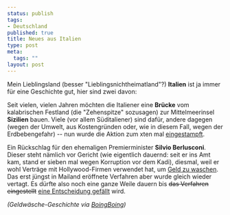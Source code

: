 ```yaml
--- 
status: publish
tags: 
- Deutschland
published: true
title: Neues aus Italien
type: post
meta: 
  tags: ""
layout: post
---
```

Mein Lieblingsland (besser "Lieblingsnichtheimatland"?) <strong>Italien</strong> ist ja immer für eine Geschichte gut, hier sind zwei davon:

Seit vielen, vielen Jahren möchten die Italiener eine <strong>Brücke</strong> vom kalabrischen Festland (die "Zehenspitze" sozusagen) zur Mittelmeerinsel <strong>Sizilien</strong> bauen. Viele (vor allem Süditaliener) sind dafür, andere dagegen (wegen der Umwelt, aus Kostengründen oder, wie in diesem Fall, wegen der Erdbebengefahr) -- nun wurde die Aktion zum xten mal <a href="http://news.bbc.co.uk/go/rss/-/2/hi/europe/6043626.stm">eingestampft</a>.

Ein Rückschlag für den ehemaligen Premierminister <strong>Silvio Berlusconi</strong>. Dieser steht nämlich vor Gericht (wie eigentlich dauernd: seit er ins Amt kam, stand er sieben mal wegen Korruption vor dem Kadi), diesmal, weil er wohl Verträge mit Hollywood-Firmen verwendet hat, um <a href="http://news.bbc.co.uk/1/hi/uk_politics/6166076.stm">Geld zu waschen</a>. Das erst jüngst in Mailand eröffnete Verfahren aber wurde gleich wieder vertagt. Es dürfte also noch eine ganze Weile dauern bis <del>das Verfahren eingestellt</del> <ins>eine Entscheidung gefällt</ins> wird.

<em>(Geldwäsche-Geschichte via <a href="http://www.boingboing.net/2006/11/21/berlusconi_used_holl.html">BoingBoing</a>)</em>
